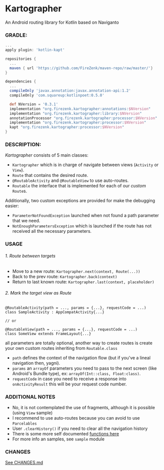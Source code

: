 # Kartographer

An Android routing library for Kotlin based on Naviganto

### GRADLE:

```groovy
...
apply plugin: 'kotlin-kapt'

repositories {
  ...
  maven { url 'https://github.com/FireZenk/maven-repo/raw/master/'}
}

dependencies {
  ...
  compileOnly 'javax.annotation:javax.annotation-api:1.2'
  compileOnly 'com.squareup:kotlinpoet:0.5.0'

  def NVersion = '0.3.1'
  implementation "org.firezenk.kartographer:annotations:$NVersion"
  implementation "org.firezenk.kartographer:library:$NVersion"
  annotationProcessor "org.firezenk.kartographer:processor:$NVersion"
  implementation "org.firezenk.kartographer:processor:$NVersion"
  kapt "org.firezenk.kartographer:processor:$NVersion"
}
```

### DESCRIPTION:

_Kartographer_ consists of 5 main classes:
- `Kartographer` which is in charge of navigate between views (`Activity` or `View`).
- `Route` that contains the desired route.
- `@RoutableActivity` and `@RoutableView` to use auto-routes.
- `Routable` the interface that is implemented for each of our _custom_ `Route`s.

Additionally, two custom exceptions are provided for make the debugging easier:
- `ParameterNotFoundException` launched when not found a path parameter that we need.
- `NotEnoughParametersException` which is launched if the route has not received all the necessary parameters.

### USAGE

###### 1. Route between targets

- Move to a new route:
`Kartographer.next(context, Route(...))`
- Back to the prev route:
`Kartographer.back(context)`
- Return to last known route:
`Kartographer.last(context, placeholder)`

###### 2. Mark the target view as Route

```
@RoutableActivity(path = ..., params = {...}, requestCode = ...)
class SampleActivity : AppCompatActivity{...}

// or

@RoutableView(path = ..., params = {...}, requestCode = ...)
class SomeView extends FrameLayout{...}
```

all parameters are totally optional, another way to create routes is create your own custom routes inheriting from `Routable.class`

- `path` defines the context of the navigation flow (but if you've a lineal navigation then, yagni).
- `params` an `arrayOf` parameters you need to pass to the next screen (like Android's Bundle type), ex: `arrayOf(Int::class, Float:class)`.
- `requestCode` in case you need to receive a response into `onActivityResult` this will be your request code number.

### ADDITIONAL NOTES

- No, it is not contemplated the use of fragments, although it is possible (using `View` sample)
- I recommend to use auto-routes because you can avoid to use `Parcelables`
- User `.clearHistory()` if you need to clear all the navigation history
- There is some more self documented [functions here](https://github.com/FireZenk/Kartographer/blob/develop/library/src/main/java/org/firezenk/kartographer/library/IKartographer.kt)
- For more info an samples, see `sample` module

### CHANGES

[See CHANGES.md](https://github.com/FireZenk/Kartographer/blob/develop/CHANGES.md)
